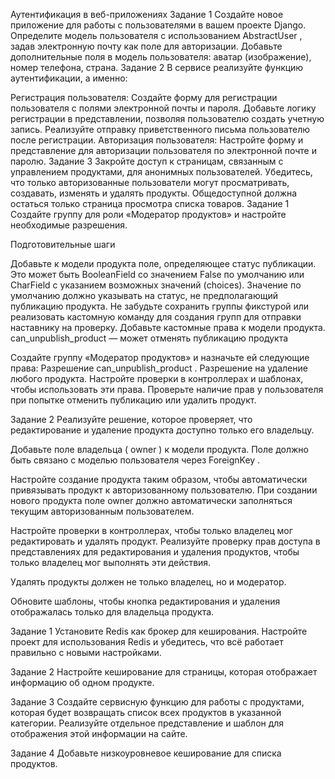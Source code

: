 Аутентификация в веб-приложениях
Задание 1
Создайте новое приложение для работы с пользователями в вашем проекте Django.
Определите модель пользователя с использованием 
AbstractUser
, задав электронную почту как поле для авторизации.
Добавьте дополнительные поля в модель пользователя:
аватар (изображение),
номер телефона,
страна.
Задание 2
В сервисе реализуйте функцию аутентификации, а именно:

Регистрация пользователя:
Создайте форму для регистрации пользователя с полями электронной почты и пароля.
Добавьте логику регистрации в представлении, позволяя пользователю создать учетную запись.
Реализуйте отправку приветственного письма пользователю после регистрации.
Авторизация пользователя:
Настройте форму и представление для авторизации пользователя по электронной почте и паролю.
Задание 3
Закройте доступ к страницам, связанным с управлением продуктами, для анонимных пользователей. Убедитесь, что только авторизованные пользователи могут просматривать, создавать, изменять и удалять продукты. Общедоступной должна остаться только страница просмотра списка товаров.
Задание 1
Создайте группу для роли «Модератор продуктов» и настройте необходимые разрешения.

Подготовительные шаги

Добавьте к модели продукта поле, определяющее статус публикации. Это может быть 
BooleanField
 со значением 
False
 по умолчанию или 
CharField
 с указанием возможных значений (choices). Значение по умолчанию должно указывать на статус, не предполагающий публикацию продукта.
Не забудьте сохранить группы фикстурой или реализовать кастомную команду для создания групп для отправки наставнику на проверку.
Добавьте кастомные права к модели продукта.
can_unpublish_product
 — может отменять публикацию продукта

Создайте группу «Модератор продуктов» и назначьте ей следующие права:
Разрешение 
can_unpublish_product
.
Разрешение на удаление любого продукта.
Настройте проверки в контроллерах и шаблонах, чтобы использовать эти права.
Проверьте наличие прав у пользователя при попытке отменить публикацию или удалить продукт.

Задание 2
Реализуйте решение, которое проверяет, что редактирование и удаление продукта доступно только его владельцу.

Добавьте поле владельца (
owner
) к модели продукта.
Поле должно быть связано с моделью пользователя через 
ForeignKey
.

Настройте создание продукта таким образом, чтобы автоматически привязывать продукт к авторизованному пользователю.
При создании нового продукта поле 
owner
 должно автоматически заполняться текущим авторизованным пользователем.

Настройте проверки в контроллерах, чтобы только владелец мог редактировать и удалять продукт.
Реализуйте проверку прав доступа в представлениях для редактирования и удаления продуктов, чтобы только владелец мог выполнять эти действия.

Удалять продукты должен не только владелец, но и модератор.

Обновите шаблоны, чтобы кнопка редактирования и удаления отображалась только для владельца продукта.

Задание 1
Установите Redis как брокер для кеширования. Настройте проект для использования Redis и убедитесь, что всё работает правильно с новыми настройками.

Задание 2
Настройте кеширование для страницы, которая отображает информацию об одном продукте.

Задание 3
Создайте сервисную функцию для работы с продуктами, которая будет возвращать список всех продуктов в указанной категории. Реализуйте отдельное представление и шаблон для отображения этой информации на сайте.

Задание 4
Добавьте низкоуровневое кеширование для списка продуктов.
